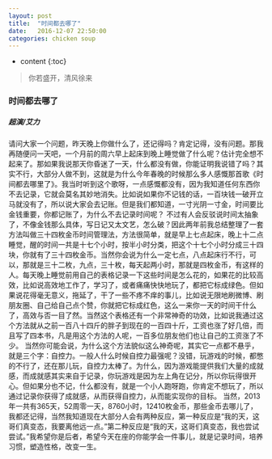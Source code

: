 ```yaml
---
layout: post
title:  "时间都去哪了"
date:   2016-12-07 22:50:00
categories: chicken soup
---
```


* content
{:toc}

> 你若盛开，清风徐来

### 时间都去哪了
##### 超演/艾力

请问大家一个问题，昨天晚上你做什么了，还记得吗？肯定记得，没有问题。那我再随便问一天吧，一个月前的周六早上起床到晚上睡觉做了什么呢？估计完全想不起来了。那如果我说那天你昏迷了一天，什么都没有做，你能证明我说错了吗？其实不行，大部分人做不到，这就是为什么今年春晚的时候那么多人感慨那首歌《时间都去哪里了》。我当时听到这个歌呀，一点感慨都没有，因为我知道任何东西你不去记录，它就会莫名其妙地消失。比如说如果你不记钱的话，一百块钱一破开立马就没有了，所以说大家会去记账。但是我们都知道，一寸光阴一寸金，时间要比金钱重要，你都记账了，为什么不去记录时间呢？
不过有人会反驳说时间太抽象了，不像金钱那么具体，写日记又太文艺，怎么破？因此两年前我总结整理了一套方法叫做三十四枚金币时间管理法，方法很简单，就是早上七点起床，晚上十二点睡觉，醒的时间一共是十七个小时，按半小时分类，把这个十七个小时分成三十四块，你就有了三十四枚金币。当然你会说为什么一定七点，八点起床行不行，可以，那就是三十二枚，九点，三十枚，每天起两小时，那就是四枚金币，有这样的人。每天晚上睡觉前用自己的表格记录一下这些时间是怎么花的，如果花的比较高效，比如说高效地工作了，学习了，或者痛痛快快地玩了，都把它标成绿色。但如果说花得毫无意义，拖延了，干了一些不疼不痒的事儿，比如说无限地刷微博、刷朋友圈、自己给自己点个赞，你就把它标成红色，这么一来你一天的时间干什么了，高效与否一目了然。当然这个表格还有一个非常神奇的功效，比如说我通过这个方法就从之前一百八十四斤的胖子到现在的一百四十斤，工资也涨了好几倍，而且写了四本书，凡是用这个方法的人呢，一百多位朋友他们也让自己的工资涨了不少。
当然你可能会说，为什么这个方法貌似这么神奇呢，其实它一点都不悬乎，就是三个字：自控力。一般人什么时候自控力最强呢？没错，玩游戏的时候，都憋的不行了，还在那儿玩，自控力太棒了。为什么，因为游戏能提供我们大量的成就感，而成就感其实来自于记录，你玩游戏是因为左上角在记分，所以你玩得很开心。但如果分也不记，什么都没有，就是一个小人跑呀跑，你肯定不想玩了，所以通过记录你获得了成就感，从而获得自控力，从而能实现你的目标。
当然，2013年一共有365天，52周零一天，8760小时，12410枚金币，那些金币去哪儿了，我都还记得，当然我知道现在大部分人会有两种反应，第一种反应是“我的天，这哥们真变态，我要离他远一点。”第二种反应是“我的天，这哥们真变态，我也尝试尝试。”我希望你是后者，希望今天在座的你能学会一件事儿，就是记录时间，培养习惯，塑造性格，改变一生。
